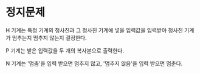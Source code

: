 # 정지문제

H 기계는 특정 기계의 청사진과 그 청사진 기계에 넣을 입력값을 입력받아 청사진 기계가 멈추는지 멈추지 않는지 결정한다.


P 기계는 받은 입력값을 두 개의 복사본으로 출력한다.

N 기계는 '멈춤'을 입력 받으면 멈추지 않고, '멈추지 않음'을 입력 받으면 멈춘다.
